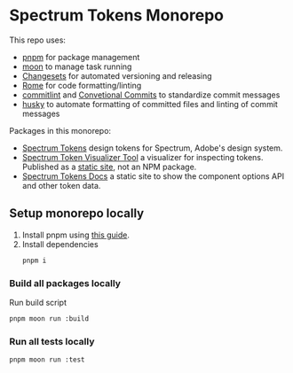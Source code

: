 # Spectrum Tokens Monorepo

This repo uses:

* [pnpm](https://pnpm.io/) for package management
* [moon](https://moonrepo.dev/moon) to manage task running
* [Changesets](https://github.com/changesets/changesets) for automated versioning and releasing
* [Rome](https://rome.tools) for code formatting/linting
* [commitlint](https://commitlint.js.org/) and [Convetional Commits](https://www.conventionalcommits.org/en/v1.0.0/) to standardize commit messages
* [husky](https://typicode.github.io/husky/) to automate formatting of committed files and linting of commit messages

Packages in this monorepo:

* [Spectrum Tokens](packages/tokens/) design tokens for Spectrum, Adobe's design system.
* [Spectrum Token Visualizer Tool](docs/visualizer/) a visualizer for inspecting tokens. Published as a [static site](https://opensource.adobe.com/spectrum-tokens/visualizer/), not an NPM package.
* [Spectrum Tokens Docs](docs/site/) a static site to show the component options API and other token data.

## Setup monorepo locally

1. Install pnpm using [this guide](https://pnpm.io/installation).
1. Install dependencies
    ```bash
    pnpm i
    ```

### Build all packages locally

Run build script

```bash
pnpm moon run :build
```

### Run all tests locally

```bash
pnpm moon run :test
```
